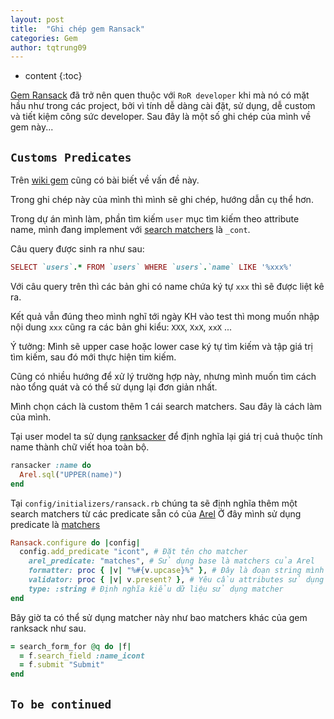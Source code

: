 ```yaml
---
layout: post
title:  "Ghi chép gem Ransack"
categories: Gem
author: tqtrung09
---
```


* content
{:toc}


[Gem Ransack](https://github.com/activerecord-hackery/ransack) đã trở nên quen thuộc với `RoR developer` khi mà nó có mặt hầu như trong các project, bởi vì tính dễ
dàng cài đặt, sử dụng, dễ custom và tiết kiệm công sức developer.
Sau đây là một số ghi chép của mình về gem này...






## `Customs Predicates`

Trên [wiki gem](https://github.com/activerecord-hackery/ransack/wiki/Custom-Predicates) cũng có bài biết về vấn đề này.

Trong ghi chép này của mình thì mình sẽ ghi chép, hướng dẫn cụ thể hơn.

Trong dự án mình làm, phần tìm kiếm `user` mục tìm kiếm theo attribute name, mình đang implement với [search matchers](https://github.com/activerecord-hackery/ransack#search-matchers) là `_cont`.

Câu query được sinh ra như sau: 
```ruby
SELECT `users`.* FROM `users` WHERE `users`.`name` LIKE '%xxx%'
```

Với câu query trên thì các bản ghi có name chứa ký tự `xxx` thì sẽ được liệt kê ra.

Kết quả vẫn đúng theo mình nghĩ tới ngày KH vào test thì mong muốn nhập nội dung `xxx` cũng ra các bản ghi kiểu:
`XXX`, `XxX`, `xxX` ...

Ý tưởng: Mình sẽ upper case hoặc lower case ký tự tìm kiếm và tập giá trị tìm kiếm, sau đó mới thực hiện tim kiếm.

Cũng có nhiều hướng để xử lý trường hợp này, nhưng mình muốn tìm cách nào tổng quát và có thể sử dụng lại đơn giản nhất.

Mình chọn cách là custom thêm 1 cái search matchers. Sau đây là cách làm của mình.

Tại user model ta sử dụng [ranksacker](https://github.com/activerecord-hackery/ransack/wiki/using-ransackers) để định nghĩa lại giá trị cuả thuộc tính name thành chữ viết hoa toàn bộ.

```ruby
ransacker :name do 
  Arel.sql("UPPER(name)")
end

```

Tại `config/initializers/ransack.rb` chúng ta sẽ định nghĩa thêm một search matchers từ các predicate sẵn có của
[Arel](http://www.rubydoc.info/github/rails/arel/master/Arel/Predications)
Ở đây mình sử dụng predicate là [matchers](http://www.rubydoc.info/github/rails/arel/master/Arel%2FPredications:matches)

```ruby
Ransack.configure do |config|
  config.add_predicate "icont", # Đặt tên cho matcher
    arel_predicate: "matches", # Sử dụng base là matchers của Arel
    formatter: proc { |v| "%#{v.upcase}%" }, # Đây là đoạn string mình truyền vào câu query của Arel matchers.
    validator: proc { |v| v.present? }, # Yêu cầu attributes sử dụng matcher phải có giá trị.
    type: :string # Định nghĩa kiểu dữ liệu sử dụng matcher
end
```

Bây giờ ta có thể sử dụng matcher này như bao matchers khác của gem ranksack như sau.
```ruby
= search_form_for @q do |f|
  = f.search_field :name_icont
  = f.submit "Submit"
end
```

## `To be continued`







